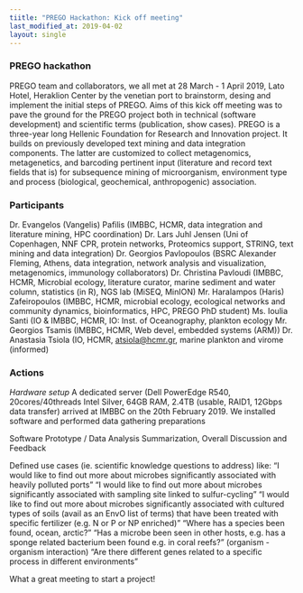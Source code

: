 ```yaml
---
tiitle: "PREGO Hackathon: Kick off meeting"
last_modified_at: 2019-04-02
layout: single
---
```

### PREGO hackathon

PREGO team and collaborators, we all met at 28 March - 1 April 2019, Lato Hotel, Heraklion Center by the venetian port to brainstorm, desing and implement the initial steps of PREGO.
Aims of this kick off meeting was to pave the ground for the PREGO project both in technical (software development) and scientific terms (publication, show cases).
PREGO is a three-year long Hellenic Foundation for Research and Innovation project. 
It builds on previously developed text mining and data integration components. 
The latter are customized to collect metagenomics, metagenetics, and barcoding pertinent input (literature and record text fields that is) for subsequence mining of microorganism, environment type and process (biological, geochemical, anthropogenic) association.

### Participants
Dr. Evangelos (Vangelis) Pafilis (IMBBC, HCMR, data integration and literature mining, HPC coordination)
Dr. Lars Juhl Jensen (Uni of Copenhagen, NNF CPR, protein networks, Proteomics support, STRING, text mining and data integration)
Dr. Georgios Pavlopoulos (BSRC Alexander Fleming, Athens, data integration, network analysis and visualization, metagenomics, immunology collaborators)
Dr. Christina Pavloudi (IMBBC, HCMR, Microbial ecology, literature curator, marine sediment and water column, statistics (in R), NGS lab (MiSEQ, MinION) 
Mr. Haralampos (Haris) Zafeiropoulos (IMBBC, HCMR, microbial ecology, ecological networks and community dynamics, bioinformatics, HPC, PREGO PhD student)
Ms. Ioulia Santi (IO & IMBBC, HCMR, IO: Inst. of Oceanography, plankton ecology
Mr. Georgios Tsamis (IMBBC, HCMR, Web devel, embedded systems (ARM))
Dr. Anastasia Tsiola (IO, HCMR, atsiola@hcmr.gr, marine plankton and virome (informed)

### Actions

*Hardware setup*
A dedicated server (Dell PowerEdge R540, 20cores/40threads Intel Silver, 64GB RAM, 2.4TB (usable, RAID1, 12Gbps data transfer) arrived at IMBBC on the 20th February 2019. 
We installed software and performed data gathering preparations

Software Prototype / Data Analysis Summarization, Overall Discussion and Feedback

Defined use cases (ie. scientific knowledge questions to address) like: 
“I would like to find out more about microbes significantly associated with heavily polluted ports”
“I would like to find out more about microbes significantly associated with sampling site linked to sulfur-cycling”
“I would like to find out more about microbes significantly associated with cultured types of soils (avail as an EnvO list of terms) that have been treated with specific fertilizer (e.g. N or P or NP enriched)”
“Where has a species been found, ocean, arctic?”
“Has a microbe been seen in other hosts, e.g. has a sponge related bacterium been found e.g. in coral reefs?” (organism - organism interaction) 
“Are there different genes related to a specific process in different environments”


What a great meeting to start a project!

